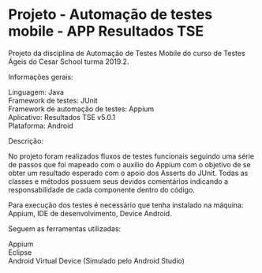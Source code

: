 # Projeto - Automação de testes mobile - APP Resultados TSE

Projeto da disciplina de Automação de Testes Mobile do curso de Testes Ágeis do Cesar School turma 2019.2.

Informações gerais:

Linguagem: Java</br>
Framework de testes: JUnit</br>
Framework de automação de testes: Appium</br>
Aplicativo: Resultados TSE v5.0.1</br>
Plataforma: Android</br>

Descrição:

No projeto foram realizados fluxos de testes funcionais seguindo uma série de passos que foi mapeado com o auxilio do Appium com o objetivo de se obter um resultado esperado com o
apoio dos Asserts do JUnit. Todas as classes e métodos possuem seus devidos comentários indicando a responsabilidade de cada componente dentro do código.

Para execução dos testes é necessário que tenha instalado na máquina: Appium, IDE de desenvolvimento, Device Android.

Seguem as ferramentas utilizadas:

Appium</br>
Eclipse</br>
Android Virtual Device (Simulado pelo Android Studio)
